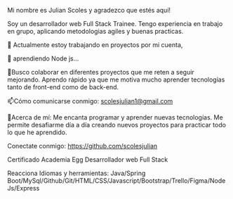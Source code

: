 
Mi nombre es Julian Scoles y agradezco que estés aquí!

Soy un desarrollador web Full Stack Trainee.
Tengo experiencia en trabajo en grupo, aplicando metodologias agiles y buenas practicas.

🔭 Actualmente estoy trabajando en proyectos por mi cuenta,

🌱  aprendiendo Node js...

👯Busco colaborar en diferentes proyectos que me reten a seguir mejorando. Aprendo rápido ya que me motiva mucho aprender tecnologías tanto de front-end como de back-end.


📫Cómo comunicarse conmigo: scolesjulian1@gmail.com 



🙈Acerca de mí: Me encanta programar y aprender nuevas tecnologías. Me permite desafiarme día a día creando nuevos proyectos para practicar todo lo que he aprendido. 





Conectate conmigo:
https://github.com/scolesjulian


Certificado Academia Egg
Desarrollador web Full Stack

Reacciona
Idiomas y herramientas:
Java/Spring Boot/MySql/Github/Git/HTML/CSS/Javascript/Bootstrap/Trello/Figma/NodeJs/Express



